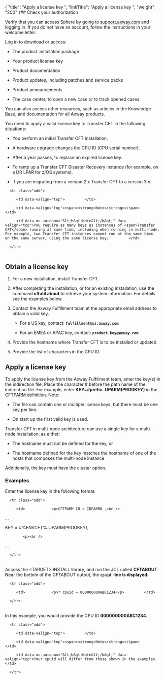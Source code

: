 {
    "title": "Apply a license key ",
    "linkTitle": "Apply a license key ",
    "weight": "200"
}## Check your authorization

Verify that you can access Sphere by going to [support.axway.com](https://support.axway.com/) and logging in. If you do not have an account, follow the instructions in your welcome letter.

Log in to download or access:

-   The product installation package
-   Your product license key
-   Product documentation
-   Product updates, including patches and service packs
-   Product announcements
-   The case center, to open a new case or to track opened cases

You can also access other resources, such as articles in the Knowledge Base, and documentation for all Axway products.

You need to apply a valid license key to Transfer CFT in the following situations:

-   You perform an initial Transfer CFT installation.
-   A hardware upgrade changes the CPU ID (CPU serial number).
-   After a year passes, to replace an expired license key.
-   To ramp up a Transfer CFT Disaster Recovery instance (for example, on a DR LPAR for z/OS systems).
-   If you are migrating from a version 2.x Transfer CFT to a version 3.x.

<table data-cellpadding="0" data-cellspacing="0">
   <tbody>
      <tr class="odd">
         <td data-valign="top">         </td>
         <td data-valign="top"><span><strong>Note</strong></span>         </td>
         <td data-mc-autonum="&lt;b&gt;Note&lt;/b&gt;" data-valign="top">You require as many keys as instances of <span>Transfer CFT</span> running at same time, including when running in multi-node. For example, two Transfer CFT instances cannot run at the same time, on the same server, using the same license key.         </td>
      </tr>
   </tbody>
</table>

## Obtain a license key

1.  For a new installation, install Transfer CFT.
2.  After completing the installation, or for an existing installation, use the command **cftutil about** to retrieve your system information. For details see the examples below.
3.  Contact the Axway Fulfillment team at the appropriate email address to obtain a valid key.
    -   For a US key, contact: **`fulfillment@us.axway.com`**
    -   For an EMEA or APAC key, contact: **`product.key@axway.com`**
4.  Provide the hostname where Transfer CFT is to be installed or updated.
5.  Provide the list of characters in the CPU ID.

## <span id="Apply"></span>Apply a license key

To apply the license key from the Axway Fulfillment team, enter the key(s) in the indirection file. Place the character # before the path name of the indirection file. For example, enter **KEY=#prefix..UPARM(PRODKEY)** in the CFTPARM definition. Note:

-   The file can contain one or multiple license keys, but there must be one key per line.
-   On start up the first valid key is used.

Transfer CFT in multi-node architecture can use a single key for a multi-node installation; as either:

-   The hostname must not be defined for the key, or
-   The hostname defined for the key matches the hostname of one of the hosts that composes the multi-node instance

Additionally, the key must have the cluster option.

### Examples

Enter the license key in the following format.

<table data-cellspacing="0">
   <tbody>
      <tr class="odd">
         <td>            <p>CFTPARM ID = IDPARM0 ,<br />
…<br />
KEY = #%ENVCFT%.UPARM(PRODKEY),</p>
            <p><br />
…</p>         </td>
      </tr>
   </tbody>
</table>

Access the &lt;TARGET>.INSTALL library, and run the JCL called **CFTABOUT**. Near the bottom of the CFTABOUT output, the **`cpuid `line is displayed.**  

<table data-cellspacing="0">
   <tbody>
      <tr class="odd">
         <td>            <p>* cpuid = 000000000ABC1234</p>         </td>
      </tr>
   </tbody>
</table>

In this example, you would provide the CPU ID **000000000ABC1234**.

<table data-cellpadding="0" data-cellspacing="0">
   <tbody>
      <tr class="odd">
         <td data-valign="top">         </td>
         <td data-valign="top"><span><strong>Note</strong></span>         </td>
         <td data-mc-autonum="&lt;b&gt;Note&lt;/b&gt;" data-valign="top">Your cpuid will differ from those shown in the examples.         </td>
      </tr>
   </tbody>
</table>
